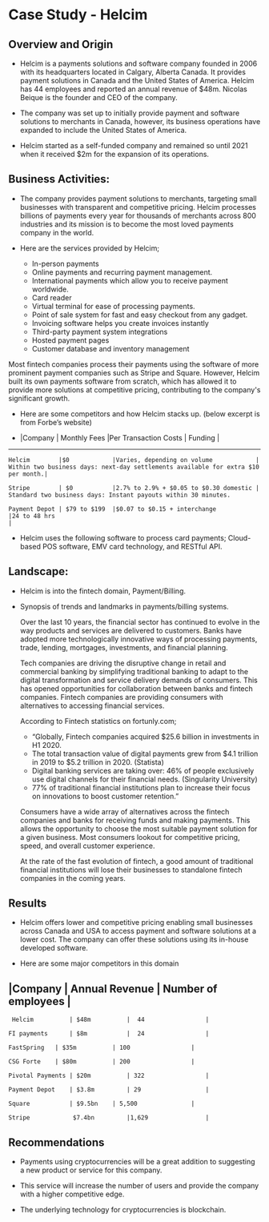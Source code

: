 # Case Study -  Helcim

## Overview and Origin

* Helcim is a payments solutions and software company founded in 2006 with its headquarters located in Calgary, Alberta Canada. It provides payment solutions in Canada and the United States of America. Helcim has 44 employees and reported an annual revenue of $48m. Nicolas Beique is the founder and CEO of the company. 

* The company was set up to initially provide payment and software solutions to merchants in Canada, however, its business operations have expanded to include the United States of America.

* Helcim started as a self-funded company and remained so until 2021 when it received $2m for the expansion of its operations.

## Business Activities:

* The company provides payment solutions to merchants, targeting small businesses with transparent and competitive pricing. Helcim processes billions of payments every year for thousands of merchants across 800 industries and its mission is to become the most loved payments company in the world.

* Here are the services provided by Helcim;
    * In-person payments
    * Online payments and recurring payment management.
    * International payments which allow you to receive payment worldwide.
    * Card reader
    * Virtual terminal for ease of processing payments.
    * Point of sale system for fast and easy checkout from any gadget.
    * Invoicing software helps you create invoices instantly
    * Third-party payment system integrations 
    * Hosted payment pages
    * Customer database and inventory management

Most fintech companies process their payments using the software of more prominent payment companies such as Stripe and Square. However, Helcim built its own payments software from scratch, which has allowed it to provide more solutions at competitive pricing, contributing to the company's significant growth.

* Here are some competitors and how Helcim stacks up. (below excerpt is from Forbe’s website)

* |Company        | Monthly Fees |Per Transaction Costs                  |    Funding                                                                       |
----------------------------------------------------------------------------------------------------------------------------------------------------------
    Helcim        |$0            |Varies, depending on volume            |	Within two business days: next-day settlements available for extra $10 per month.|

    Stripe	      | $0           |2.7% to 2.9% + $0.05 to $0.30 domestic | Standard two business days: Instant payouts within 30 minutes.

    Payment Depot |	$79 to $199  |$0.07 to $0.15 + interchange           |24 to 48 hrs                                                                       |
		

* Helcim uses the following software to process card payments; Cloud-based POS software, EMV card technology, and RESTful API.

## Landscape:

* Helcim is into the fintech domain, Payment/Billing.

* Synopsis of trends and landmarks in payments/billing systems.

  Over the last 10 years, the financial sector has continued to evolve in the way products and services are delivered to customers. Banks have adopted more technologically         innovative ways of processing payments, trade, lending, mortgages, investments, and financial planning.

  Tech companies are driving the disruptive change in retail and commercial banking by simplifying traditional banking to adapt to the digital transformation and service           delivery demands of consumers. This has opened opportunities for collaboration between banks and fintech companies. Fintech companies are providing consumers with alternatives   to accessing financial services.

  According to Fintech statistics on fortunly.com;
    * “Globally, Fintech companies acquired $25.6 billion in investments in H1 2020.
    * The total transaction value of digital payments grew from $4.1 trillion in 2019 to $5.2 trillion in 2020. (Statista)
    * Digital banking services are taking over: 46% of people exclusively use digital channels for their financial needs. (Singularity University)
    * 77% of traditional financial institutions plan to increase their focus on innovations to boost customer retention.”
    
  Consumers have a wide array of alternatives across the fintech companies and banks for receiving funds and making payments. This allows the opportunity to choose the most       suitable payment solution for a given business. Most consumers lookout for competitive pricing, speed, and overall customer experience.
  
  At the rate of the fast evolution of fintech, a good amount of traditional financial institutions will lose their businesses to standalone fintech companies in the coming       years.

## Results

* Helcim offers lower and competitive pricing enabling small businesses across Canada and USA to access payment and software solutions at a lower cost. The company can offer these solutions using its in-house developed software.

* Here are some major competitors in this domain

 |Company           | Annual Revenue |	Number of employees |
  ---------------------------------------------------------
  
     Helcim          | $48m	         |  44                 |
    
    FI payments      | $8m	         |  24                 |
    
    FastSpring	 | $35m	         | 100                 |
    
    CSG Forte	 | $80m	         | 200                 |
    
    Pivotal Payments | $20m	         | 322                 |
    
    Payment Depot    | $3.8m         | 29                  |

    Square           | $9.5bn	 | 5,500               |

    Stripe	          $7.4bn         |1,629                |


## Recommendations

* Payments using cryptocurrencies will be a great addition to suggesting a new product or service for this company. 

* This service will increase the number of users and provide the company with a higher competitive edge.

* The underlying technology for cryptocurrencies is blockchain.
